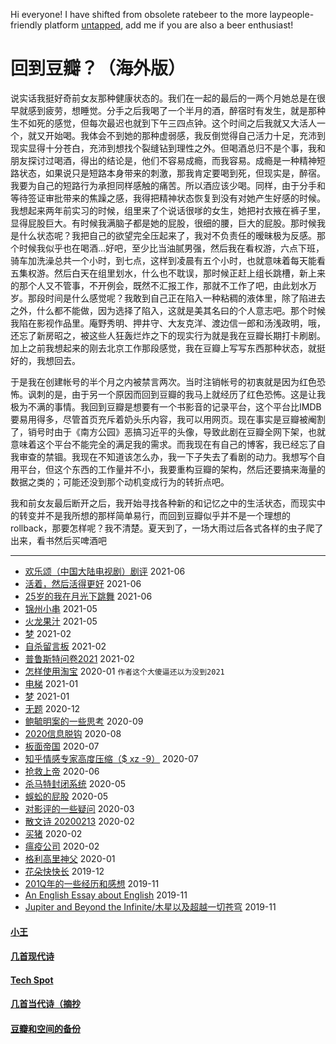 Hi everyone! I have shifted from obsolete ratebeer to the more laypeople-friendly platform [untapped](https://untappd.com/user/elvinw), add me if you are also a beer enthusiast!

# 回到豆瓣？（海外版）

说实话我挺好奇前女友那种健康状态的。我们在一起的最后的一两个月她总是在很早就感到疲劳，想睡觉。分手之后我喝了一个半月的酒，醉宿时有发生，就是那种生不如死的感觉，但每次最迟也就到下午三四点钟。这个时间之后我就又大活人一个，就又开始喝。我体会不到她的那种虚弱感，我反倒觉得自己活力十足，充沛到现实显得十分苍白，充沛到想找个裂缝钻到理性之外。但喝酒总归不是个事，我和朋友探讨过喝酒，得出的结论是，他们不容易成瘾，而我容易。成瘾是一种精神短路状态，如果说只是短路本身带来的刺激，那我肯定要喝到死，但现实是，醉宿。我要为自己的短路行为承担同样感触的痛苦。所以酒应该少喝。同样，由于分手和等待签证审批带来的焦躁之感，我得把精神状态恢复到没有对她产生好感的时候。我想起来两年前实习的时候，组里来了个说话很嗲的女生，她把衬衣掖在裤子里，显得屁股巨大。有时候我满脑子都是她的屁股，很细的腰，巨大的屁股。那时候我是什么状态呢？我把自己的欲望完全压起来了，我对不负责任的暧昧极为反感。那个时候我似乎也在喝酒...好吧，至少比当油腻男强，然后我在看权游，六点下班，骑车加洗澡总共一个小时，到七点，这样到凌晨有五个小时，也就意味着每天能看五集权游。然后白天在组里划水，什么也不耽误，那时候正赶上组长跳槽，新上来的那个人又不管事，不开例会，既然不汇报工作，那就不工作了吧，由此划水万岁。那段时间是什么感觉呢？我敢到自己正在陷入一种粘稠的液体里，除了陷进去之外，什么都不能做，因为选择了陷入，这就是美其名曰的个人意志吧。那个时候我陷在影视作品里。庵野秀明、押井守、大友克洋、渡边信一郎和汤浅政明，哦，还忘了新房昭之，被这些人狂轰烂炸之下的现实行为就是我在豆瓣长期打卡刷剧。加上之前我想起来的刚去北京工作那段感觉，我在豆瓣上写写东西那种状态，就挺好的，我想回去。

于是我在创建帐号的半个月之内被禁言两次。当时注销帐号的初衷就是因为红色恐怖。讽刺的是，由于另一个原因而回到豆瓣的我马上就经历了红色恐怖。这是让我极为不满的事情。我回到豆瓣是想要有一个书影音的记录平台，这个平台比IMDB要易用得多，尽管首页充斥着奶头乐内容，我可以用网页。现在事实是豆瓣被阉割了，销号时由于《南方公园》恶搞习近平的头像，导致此剧在豆瓣全网下架，也就意味着这个平台不能完全的满足我的需求。而我现在有自己的博客，我已经忘了自我审查的禁锢。我现在不知道该怎么办，我一下子失去了看剧的动力。我想写个自用平台，但这个东西的工作量并不小，我要重构豆瓣的架构，然后还要搞来海量的数据之类的；可能还没到那个动机变成行为的转折点吧。

我和前女友最后断开之后，我开始寻找各种新的和记忆之中的生活状态，而现实中的转变并不是我所想的那样简单易行，而回到豆瓣似乎并不是一个理想的rollback，那要怎样呢？我不清楚。夏天到了，一场大雨过后各式各样的虫子爬了出来，看书然后买啤酒吧

---

* [欢乐颂（中国大陆电视剧）剧评](2021-06-tv.md) 2021-06
* [活着，然后活得更好](posts/2021-06-motiv.md) 2021-06
* [25岁的我在月光下跳舞](posts/2021-06-25.md) 2021-06
* [锦州小串](posts/2021-05-bbq.md) 2021-05
* [火龙果汁](posts/2021-05-13-dragonfruit.md) 2021-05
* [梦](posts/2021-02-22-dream.md) 2021-02
* [自杀留言板](posts/2021-02-suicide.md) 2021-02
* [普鲁斯特问卷2021](posts/2021-02-q.md) 2021-02
* [怎样使用淘宝](posts/2020-01-taobao.md) 2020-01 `作者这个大傻逼还以为没到2021`
* [电梯](posts/2021-01-e.md) 2021-01
* [梦](posts/2021-01-dream.md) 2021-01
* [无题](posts/2020-12-28-none.md) 2020-12
* [鲍毓明案的一些思考](posts/2020-08-sh.md) 2020-09
* [2020信息脱钩](posts/2020-08-detach.md) 2020-08
* [板面帝国](posts/2020-07-28-bmatrix.md) 2020-07
* [知乎情感专家高度压缩（$ xz -9）](posts/2020-07-zhihu.md) 2020-07
* [抢救上帝](posts/2020-06-rescue-of-god.md) 2020-06
* [杀马特封闭系统](posts/2020-05-21-closure.md) 2020-05
* [蜈蚣的屁股](posts/2020-05-14-ass.md) 2020-05
* [对影评的一些疑问](posts/2020-03-11-mreview.md) 2020-03
* [散文诗 20200213](posts/2020-02-13-v.md) 2020-02
* [买猪](posts/2020-02-09-pig.md) 2020-02
* [瘟疫公司](posts/2020-02-02-ncov.md) 2020-02
* [格利高里神父](posts/2020-01-05-hl2.md) 2020-01
* [花朵快快长](posts/2019-12-21-none.md) 2019-12
* [201Q年的一些经历和感想](posts/2019-11-30-q.md) 2019-11
* [An English Essay about English](posts/2019-11-english.md) 2019-11
* [Jupiter and Beyond the Infinite/木星以及超越一切苍穹](posts/2019-11-26-idx.md) 2019-11

#### [小王](index_wang.md)

#### [几首现代诗](index_mverse.md)

#### [Tech Spot](index_tech.md)

#### [几首当代诗（摘抄](contemporary/intro.md)

#### [豆瓣和空间的备份](index_history.md)
